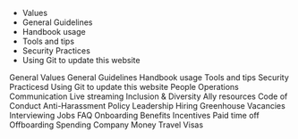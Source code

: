 * Values
* General Guidelines
* Handbook usage
* Tools and tips
* Security Practices
* Using Git to update this website

General
Values
General Guidelines
Handbook usage
Tools and tips
Security Practicesd
Using Git to update this website
People Operations
Communication
Live streaming
Inclusion & Diversity
Ally resources
Code of Conduct
Anti-Harassment Policy
Leadership
Hiring
Greenhouse
Vacancies
Interviewing
Jobs FAQ
Onboarding
Benefits
Incentives
Paid time off
Offboarding
Spending Company Money
Travel
Visas
